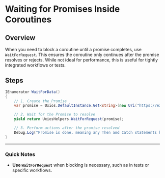 ﻿# Waiting for Promises Inside Coroutines

## Overview

When you need to block a coroutine until a promise completes, use `WaitForRequest`. This ensures the coroutine only
continues after the promise resolves or rejects. While not ideal for performance, this is useful for tightly integrated
workflows or tests.

## Steps

```csharp
IEnumerator WaitForData()
{
    // 1. Create the Promise
    var promise = Uxios.DefaultInstance.Get<string>(new Uri("https://example.com/data"));

    // 2. Wait for the Promise to resolve
    yield return UxiosHelpers.WaitForRequest(promise);

    // 3. Perform actions after the promise resolved
    Debug.Log("Promise is done, meaning any Then and Catch statements have been executed");
}
```

---

### Quick Notes

- **Use `WaitForRequest`** when blocking is necessary, such as in tests or specific workflows.
